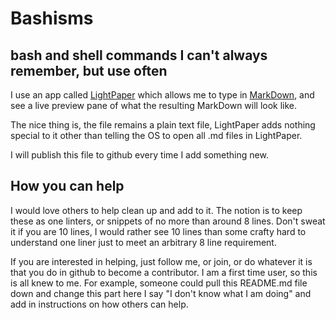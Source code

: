 # Bashisms #

## bash and shell commands I can't always remember, but use often ##

I use an app called [LightPaper](http://clockworkengine.com/lightpaper-mac/) which allows me to type in [MarkDown](http://daringfireball.net/projects/markdown/), and see a live preview pane of what the resulting MarkDown will look like.

The nice thing is, the file remains a plain text file, LightPaper adds nothing special to it other than telling the OS to open all .md files in LightPaper.

I will publish this file to github every time I add something new.

## How you can help ##
I would love others to help clean up and add to it.  The notion is to keep these as one linters, or snippets of no more than around 8 lines.  Don't sweat it if you are 10 lines, I would rather see 10 lines than some crafty hard to understand one liner just to meet an arbitrary 8 line requirement.

If you are interested in helping, just follow me, or join, or do whatever it is that you do in github to become a contributor.  I am a first time user, so this is all knew to me.  For example, someone could pull this README.md file down and change this part here I say "I don't know what I am doing" and add in instructions on how others can help.